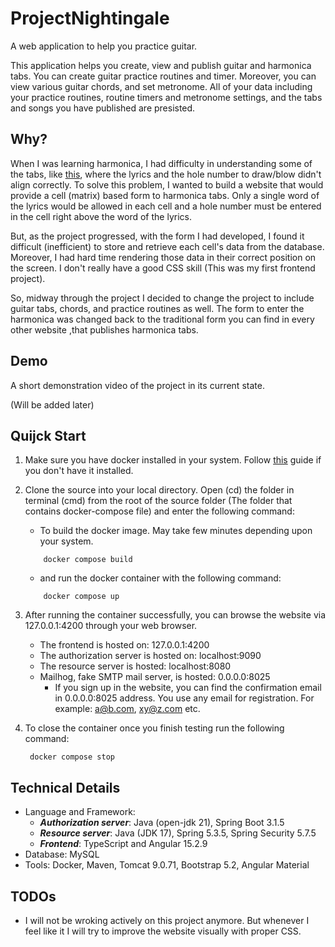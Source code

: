 # ProjectNightingale

A web application to help you practice guitar.

This application helps you create, view and publish guitar and harmonica tabs. You can create guitar practice routines and timer. Moreover, you can view various guitar chords, and set metronome. All of your data including your practice routines, routine timers and metronome settings, and the tabs and songs you have published are presisted.

## Why?
When I was learning harmonica, I had difficulty in understanding some of the tabs, like [this](https://www.harptabs.com/song.php?ID=18762), where the lyrics and the hole number to draw/blow didn't align correctly. To solve this problem, I wanted to build a website that would provide a cell (matrix) based form to harmonica tabs. Only a single word of the lyrics would be allowed in each cell and a hole number must be entered in the cell right above the word of the lyrics. 

But, as the project progressed, with the form I had developed, I found it difficult (inefficient) to store and retrieve each cell's data from the database. Moreover, I had hard time rendering those data in their correct position on the screen. I don't really have a good CSS skill (This was my first frontend project).

So, midway through the project I decided to change the project to include guitar tabs, chords, and practice routines as well. The form to enter the harmonica was changed back to the traditional form you can find in every other website ,that publishes harmonica tabs.

## Demo
A short demonstration video of the project in its current state. 

(Will be added later)


## Quijck Start

1. Make sure you have docker installed in your system. Follow [this](https://docs.docker.com/engine/install/) guide if you don't have it installed.

2. Clone the source into your local directory. Open (cd) the folder in terminal (cmd) from the root of the source folder (The folder that contains docker-compose file) and enter the following command:
    * To build the docker image. May take few minutes depending upon your system.
    ```
        docker compose build
    ```

    * and run the docker container with the following command:
    ```
        docker compose up
    ```

3.  After running the container successfully, you can browse the website via 127.0.0.1:4200 through your web browser.
    * The frontend is hosted on: 127.0.0.1:4200
    * The authorization server is hosted on: localhost:9090
    * The resource server is hosted: localhost:8080
    * Mailhog, fake SMTP mail server, is hosted: 0.0.0.0:8025    
      * If you sign up in the website, you can find the confirmation email in 0.0.0.0:8025 address. You use any email for registration. For example: a@b.com, xy@z.com etc.

4. To close the container once you finish testing run the following command:
   ```
    docker compose stop
   ```  

## Technical Details

* Language and Framework:
  * **_Authorization server_**: Java (open-jdk 21), Spring Boot 3.1.5
  * **_Resource server_**: Java (JDK 17), Spring 5.3.5, Spring Security 5.7.5
  * **_Frontend_**: TypeScript and Angular 15.2.9
* Database: MySQL
* Tools: Docker, Maven, Tomcat 9.0.71, Bootstrap 5.2, Angular Material


## TODOs
* I will not be wroking actively on this project anymore. But whenever I feel like it I will try to improve the website visually with proper CSS. 






